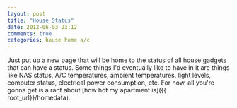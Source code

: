 ```yaml
---
layout: post
title: "House Status"
date: 2012-06-03 23:12
comments: true
categories: house home a/c
---
```


Just put up a new page that will be home to the status of all house gadgets that can have a status. Some things I'd eventually like to have in it are things like NAS status, A/C temperatures, ambient temperatures, light levels, computer status, electrical power consumption, etc. For now, all you're gonna get is a rant about [how hot my apartment is]({{ root_url}}/homedata).